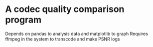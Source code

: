 # A codec quality comparison program
Depends on pandas to analysis data and matplotlib to graph
Requires ffmpeg in the system to transcode and make PSNR logs

